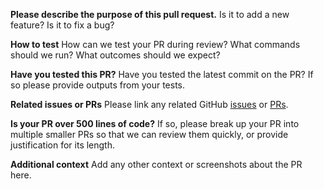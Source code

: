 **Please describe the purpose of this pull request.**
Is it to add a new feature? Is it to fix a bug?

**How to test**
How can we test your PR during review? What commands should we run? What outcomes should we expect?

**Have you tested this PR?**
Have you tested the latest commit on the PR? If so please provide outputs from your tests.

**Related issues or PRs**
Please link any related GitHub [issues](https://github.com/cpacker/MemGPT/issues) or [PRs](https://github.com/cpacker/MemGPT/pulls).

**Is your PR over 500 lines of code?**
If so, please break up your PR into multiple smaller PRs so that we can review them quickly, or provide justification for its length.

**Additional context**
Add any other context or screenshots about the PR here.
